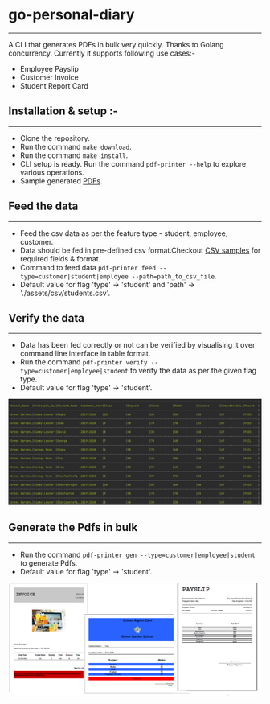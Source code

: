 # go-personal-diary
---
A CLI that generates PDFs in bulk very quickly. Thanks to Golang concurrency.
Currently it supports following use cases:-

* Employee Payslip
* Customer Invoice
* Student Report Card

## Installation & setup :-
---
* Clone the repository.
* Run the command `make download`.
* Run the command `make install`.
* CLI setup is ready. Run the command `pdf-printer --help` to explore various operations.
* Sample generated [PDFs](https://github.com/Harry-027/pdf-printer/tree/master/samplePdfs).

## Feed the data
---
* Feed the csv data as per the feature type - student, employee, customer.
* Data should be fed in pre-defined csv format.Checkout [CSV samples](https://github.com/Harry-027/pdf-printer/tree/master/assets/csv) for required fields & format.
* Command to feed data `pdf-printer feed --type=customer|student|employee --path=path_to_csv_file`.
* Default value for flag 'type' -> 'student' and 'path' -> './assets/csv/students.csv'.

## Verify the data
---
* Data has been fed correctly or not can be verified by visualising it over command line interface in table format.
* Run the command `pdf-printer verify --type=customer|employee|student` to verify the data as per the given flag type.
* Default value for flag 'type' -> 'student'.

![pdf-printer verify](https://github.com/Harry-027/pdf-printer/blob/master/screenshots/ui_table.PNG "pdf-printer verify")

## Generate the Pdfs in bulk
---
* Run the command `pdf-printer gen --type=customer|employee|student` to generate Pdfs.
* Default value for flag 'type' -> 'student'.

![pdf-printer gen](https://github.com/Harry-027/pdf-printer/blob/master/screenshots/pdfs.PNG "pdf-printer gen")

